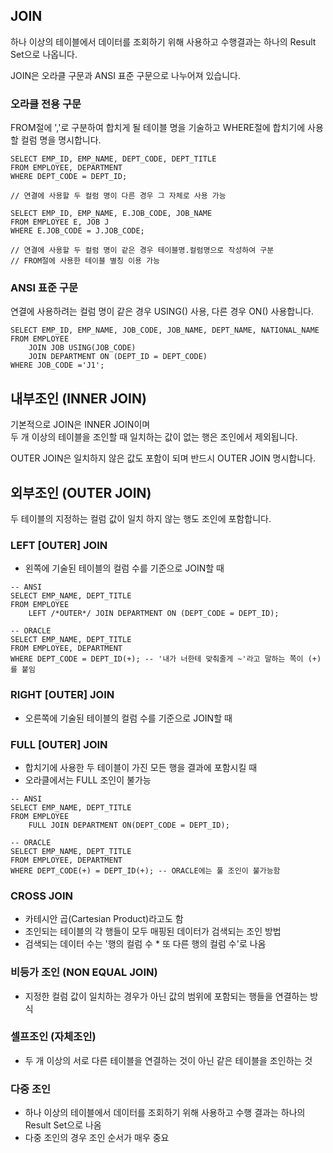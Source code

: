 ## JOIN

하나 이상의 테이블에서 데이터를 조회하기 위해 사용하고 수행결과는 하나의 Result Set으로 나옵니다.

JOIN은 오라클 구문과 ANSI 표준 구문으로 나누어져 있습니다.

### 오라클 전용 구문

FROM절에 ','로 구분하여 합치게 될 테이블 명을 기술하고 WHERE절에 합치기에 사용할 컬럼 명을 명시합니다.

```MYSQL
SELECT EMP_ID, EMP_NAME, DEPT_CODE, DEPT_TITLE
FROM EMPLOYEE, DEPARTMENT
WHERE DEPT_CODE = DEPT_ID;

// 연결에 사용할 두 컬럼 명이 다른 경우 그 자체로 사용 가능

SELECT EMP_ID, EMP_NAME, E.JOB_CODE, JOB_NAME
FROM EMPLOYEE E, JOB J
WHERE E.JOB_CODE = J.JOB_CODE;

// 연결에 사용할 두 컬럼 명이 같은 경우 테이블명.컬럼명으로 작성하여 구분
// FROM절에 사용한 테이블 별칭 이용 가능
```

### ANSI 표준 구문

연결에 사용하려는 컬럼 명이 같은 경우 USING() 사용, 다른 경우 ON() 사용합니다.

```MYSQL
SELECT EMP_ID, EMP_NAME, JOB_CODE, JOB_NAME, DEPT_NAME, NATIONAL_NAME
FROM EMPLOYEE
    JOIN JOB USING(JOB_CODE)
    JOIN DEPARTMENT ON (DEPT_ID = DEPT_CODE)
WHERE JOB_CODE ='J1';
```

## 내부조인 (INNER JOIN)
기본적으로 JOIN은 INNER JOIN이며<br>
두 개 이상의 테이블을 조인할 때 일치하는 값이 없는 행은 조인에서 제외됩니다.

OUTER JOIN은 일치하지 않은 값도 포함이 되며 반드시 OUTER JOIN 명시합니다.

## 외부조인 (OUTER JOIN)

두 테이블의 지정하는 컬럼 값이 일치 하지 않는 행도 조인에 포함합니다.

### LEFT [OUTER] JOIN
* 왼쪽에 기술된 테이블의 컬럼 수를 기준으로 JOIN할 때

```MYSQL
-- ANSI
SELECT EMP_NAME, DEPT_TITLE
FROM EMPLOYEE
    LEFT /*OUTER*/ JOIN DEPARTMENT ON (DEPT_CODE = DEPT_ID);

-- ORACLE
SELECT EMP_NAME, DEPT_TITLE
FROM EMPLOYEE, DEPARTMENT
WHERE DEPT_CODE = DEPT_ID(+); -- '내가 너한테 맞춰줄게 ~'라고 말하는 쪽이 (+)를 붙임
```

### RIGHT [OUTER] JOIN
* 오른쪽에 기술된 테이블의 컬럼 수를 기준으로 JOIN할 때

### FULL [OUTER] JOIN
* 합치기에 사용한 두 테이블이 가진 모든 행을 결과에 포함시킬 때
* 오라클에서는 FULL 조인이 불가능

```MYSQL
-- ANSI
SELECT EMP_NAME, DEPT_TITLE
FROM EMPLOYEE
    FULL JOIN DEPARTMENT ON(DEPT_CODE = DEPT_ID);

-- ORACLE
SELECT EMP_NAME, DEPT_TITLE
FROM EMPLOYEE, DEPARTMENT 
WHERE DEPT_CODE(+) = DEPT_ID(+); -- ORACLE에는 풀 조인이 불가능함
```

### CROSS JOIN
* 카테시안 곱(Cartesian Product)라고도 함
* 조인되는 테이블의 각 행들이 모두 매핑된 데이터가 검색되는 조인 방법
* 검색되는 데이터 수는 '행의 컬럼 수 * 또 다른 행의 컬럼 수'로 나옴

### 비등가 조인 (NON EQUAL JOIN)
* 지정한 컬럼 값이 일치하는 경우가 아닌 값의 범위에 포함되는 행들을 연결하는 방식

### 셀프조인 (자체조인)
* 두 개 이상의 서로 다른 테이블을 연결하는 것이 아닌 같은 테이블을 조인하는 것

### 다중 조인
* 하나 이상의 테이블에서 데이터를 조회하기 위해 사용하고 수행 결과는 하나의 Result Set으로 나옴
* 다중 조인의 경우 조인 순서가 매우 중요
